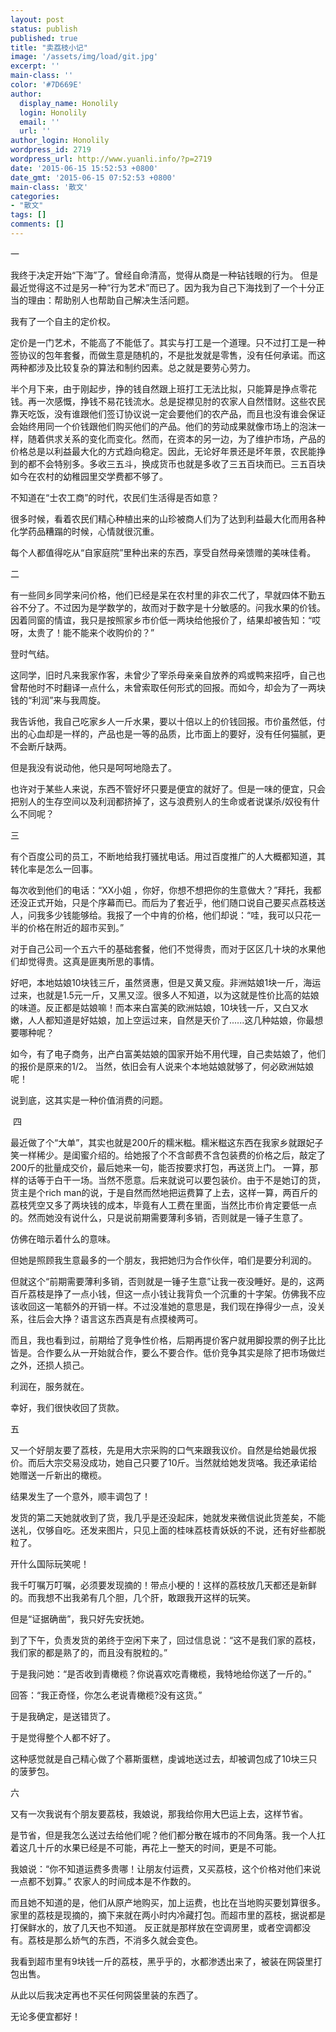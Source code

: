 ```yaml
---
layout: post
status: publish
published: true
title: "卖荔枝小记"
image: '/assets/img/load/git.jpg'
excerpt: ''
main-class: ''
color: '#7D669E'
author:
  display_name: Honolily
  login: Honolily
  email: ''
  url: ''
author_login: Honolily
wordpress_id: 2719
wordpress_url: http://www.yuanli.info/?p=2719
date: '2015-06-15 15:52:53 +0800'
date_gmt: '2015-06-15 07:52:53 +0800'
main-class: '散文'
categories:
- "散文"
tags: []
comments: []
---
```


一

我终于决定开始&ldquo;下海&rdquo;了。曾经自命清高，觉得从商是一种钻钱眼的行为。 但是最近觉得这不过是另一种&ldquo;行为艺术&rdquo;而已了。因为我为自己下海找到了一个十分正当的理由：帮助别人也帮助自己解决生活问题。

我有了一个自主的定价权。

定价是一门艺术，不能高了不能低了。其实与打工是一个道理。只不过打工是一种签协议的包年套餐，而做生意是随机的，不是批发就是零售，没有任何承诺。而这两种都涉及比较复杂的算法和制约因素。总之就是要劳心劳力。

半个月下来，由于刚起步，挣的钱自然跟上班打工无法比拟，只能算是挣点零花钱。再一次感慨，挣钱不易花钱流水。总是捉襟见肘的农家人自然惜财。这些农民靠天吃饭，没有谁跟他们签订协议说一定会要他们的农产品，而且也没有谁会保证会始终用同一个价钱跟他们购买他们的产品。他们的劳动成果就像市场上的泡沫一样，随着供求关系的变化而变化。然而，在资本的另一边，为了维护市场，产品的价格总是以利益最大化的方式趋向稳定。因此，无论好年景还是坏年景，农民能挣到的都不会特别多。多收三五斗，换成货币也就是多收了三五百块而已。三五百块如今在农村的幼稚园里交学费都不够了。

不知道在&ldquo;士农工商&rdquo;的时代，农民们生活得是否如意？

很多时候，看着农民们精心种植出来的山珍被商人们为了达到利益最大化而用各种化学药品糟蹋的时候，心情就很沉重。

每个人都值得吃从&ldquo;自家庭院&rdquo;里种出来的东西，享受自然母亲馈赠的美味佳肴。

二

有一些同乡同学来问价格，他们已经是呆在农村里的非农二代了，早就四体不勤五谷不分了。不过因为是学数学的，故而对于数字是十分敏感的。问我水果的价钱。因着同窗的情谊，我只是按照家乡市价低一两块给他报价了，结果却被告知：&ldquo;哎呀，太贵了！能不能来个收购价的？&rdquo;

登时气结。

这同学，旧时凡来我家作客，未曾少了宰杀母亲亲自放养的鸡或鸭来招呼，自己也曾帮他时不时翻译一点什么，未曾索取任何形式的回报。而如今，却会为了一两块钱的&ldquo;利润&rdquo;来与我周旋。

我告诉他，我自己吃家乡人一斤水果，要以十倍以上的价钱回报。市价虽然低，付出的心血却是一样的，产品也是一等的品质，比市面上的要好，没有任何猫腻，更不会断斤缺两。

但是我没有说动他，他只是呵呵地隐去了。

也许对于某些人来说，东西不管好坏只要是便宜的就好了。但是一味的便宜，只会把别人的生存空间以及利润都挤掉了，这与浪费别人的生命或者说谋杀/奴役有什么不同呢？

三

有个百度公司的员工，不断地给我打骚扰电话。用过百度推广的人大概都知道，其转化率是怎么一回事。

每次收到他们的电话：&ldquo;XX小姐 ，你好，你想不想把你的生意做大？&rdquo;拜托，我都还没正式开始，只是个序幕而已。而后为了套近乎，他们随口说自己要买点荔枝送人，问我多少钱能够给。我报了一个中肯的价格，他们却说：&ldquo;哇，我可以只花一半的价格在附近的超市买到。&rdquo;

对于自己公司一个五六千的基础套餐，他们不觉得贵，而对于区区几十块的水果他们却觉得贵。这真是匪夷所思的事情。

好吧，本地姑娘10块钱三斤，虽然贤惠，但是又黄又瘦。非洲姑娘1块一斤，海运过来，也就是1.5元一斤，又黑又涩。很多人不知道，以为这就是性价比高的姑娘的味道。反正都是姑娘嘛！而本来白富美的欧洲姑娘，10块钱一斤，又白又水嫩，人人都知道是好姑娘，加上空运过来，自然是天价了......这几种姑娘，你最想要哪种呢？

如今，有了电子商务，出产白富美姑娘的国家开始不用代理，自己卖姑娘了，他们的报价是原来的1/2。 当然，依旧会有人说来个本地姑娘就够了，何必欧洲姑娘呢！

说到底，这其实是一种价值消费的问题。

&nbsp;四

最近做了个&ldquo;大单&rdquo;，其实也就是200斤的糯米糍。糯米糍这东西在我家乡就跟妃子笑一样稀少。是闺蜜介绍的。给她报了个不含邮费不含包装费的价格之后，敲定了200斤的批量成交价，最后她来一句，能否按要求打包，再送货上门。 一算，那样的话等于白干一场。当然不愿意。后来就说可以要包装价。由于不是她订的货，货主是个rich man的说，于是自然而然地把运费算了上去，这样一算，两百斤的荔枝凭空又多了两块钱的成本，毕竟有人工费在里面，当然比市价肯定要低一点的。然而她没有说什么，只是说前期需要薄利多销，否则就是一锤子生意了。

仿佛在暗示着什么的意味。

但她是照顾我生意最多的一个朋友，我把她归为合作伙伴，咱们是要分利润的。

但就这个&ldquo;前期需要薄利多销，否则就是一锤子生意&rdquo;让我一夜没睡好。是的，这两百斤荔枝是挣了一点小钱，但这一点小钱让我背负一个沉重的十字架。仿佛我不应该收回这一笔额外的开销一样。不过没准她的意思是，我们现在挣得少一点，没关系，往后会大挣？语言这东西真是有点摸棱两可。

而且，我也看到过，前期给了竞争性价格，后期再提价客户就用脚投票的例子比比皆是。合作要么从一开始就合作，要么不要合作。低价竞争其实是除了把市场做烂之外，还损人损己。

利润在，服务就在。

幸好，我们很快收回了货款。

五

又一个好朋友要了荔枝，先是用大宗采购的口气来跟我议价。自然是给她最优报价。而后大宗交易没成功，她自己只要了10斤。当然就给她发货咯。我还承诺给她赠送一斤新出的橄榄。

结果发生了一个意外，顺丰调包了！

发货的第二天她就收到了货，我几乎是还没起床，她就发来微信说此货差矣，不能送礼，仅够自吃。还发来图片，只见上面的桂味荔枝青妖妖的不说，还有好些都脱粒了。

开什么国际玩笑呢！

我千叮嘱万叮嘱，必须要发现摘的！带点小梗的！这样的荔枝放几天都还是新鲜的。而我想不出我弟有几个胆，几个肝，敢跟我开这样的玩笑。

但是&ldquo;证据确凿&rdquo;，我只好先安抚她。

到了下午，负责发货的弟终于空闲下来了，回过信息说：&ldquo;这不是我们家的荔枝，我们家的都是熟了的，而且没有脱粒的。&rdquo;

于是我问她：&ldquo;是否收到青橄榄？你说喜欢吃青橄榄，我特地给你送了一斤的。&rdquo;

回答：&ldquo;我正奇怪，你怎么老说青橄榄?没有这货。&rdquo;

于是我确定，是送错货了。

于是觉得整个人都不好了。

这种感觉就是自己精心做了个慕斯蛋糕，虔诚地送过去，却被调包成了10块三只的菠萝包。

六

又有一次我说有个朋友要荔枝，我娘说，那我给你用大巴运上去，这样节省。

是节省，但是我怎么送过去给他们呢？他们都分散在城市的不同角落。我一个人扛着这几十斤的水果已经是不可能，再花上一整天的时间，更是不可能。

我娘说：&ldquo;你不知道运费多贵哪！让朋友付运费，又买荔枝，这个价格对他们来说一点都不划算。&rdquo; 农家人的时间成本是不作数的。

而且她不知道的是，他们从原产地购买，加上运费，也比在当地购买要划算很多。家里的荔枝是现摘的，摘下来就在两小时内冷藏打包。而超市里的荔枝，据说都是打保鲜水的，放了几天也不知道。 反正就是那样放在空调房里，或者空调都没有。荔枝是那么娇气的东西，不消多久就会变色。

我看到超市里有9块钱一斤的荔枝，黑乎乎的，水都渗透出来了，被装在网袋里打包出售。

从此以后我决定再也不买任何网袋里装的东西了。

无论多便宜都好！

&nbsp;

